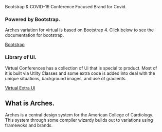 <div class="br_1 br_round br_solid br_white-7 p_5 relative shadow_3 m-x_3">
	<div class="absolute t_0 r_0 l_0 b_0 opacity_7 z_0 br_round bg_center bg_cover" style="background-image:url('../img/triangletexture/orangetriangles.PNG')"></div>
		<div class="c_black font_11:lg font_6 font_8:md font_ui lh_1 m-y_4">Bootstrap &amp; COVID-19
			<span class="block font_1 m-y_2 font_bold opacity_7">Conference Focused Brand for Covid.</span>
		</div>
        <div class="flex">
            <div class="flex_auto p-x_3 w_50">
                <h3 class="c_black font_5:lg font_3 font_4:md">Powered by Bootstrap.</h3>
                <p class="font_1 font_1:md font_3:lg">
                   Arches variation for virtual is based on Bootstrap 4. Click below to see the documentation for
						bootstrap.
                </p>
                <div>
                    <a
							class="br_radius btn btn-primary c_white  gradient_teal h:gradient_teal-reverse"
							href="https://getbootstrap.com/docs/4.0/getting-started/introduction/"
							role="button"
							>Bootstrap</a
						>
                </div>
            </div>
            <div class="flex_auto p-x_3 w_50">
                <h3 class="c_black font_5:lg font_3 font_4:md">Library of UI.</h3>
                <p class="font_1 font_1:md font_3:lg">
                   Virtual Conferences has a collection of UI that is special to product. Most of it is built via Utlity
						Classes and some extra code is added into deal with the unique situations, background images,
						and use of gradients.
                </p>
                <div>
                    <a
							class="br_radius btn btn-primary c_white  gradient_teal h:gradient_teal-reverse"
							href="section-virtual-recipes.html"
							role="button"
							>Virtual Extra UI</a
						>
                </div>
            </div>
        </div>	
</div>

## What is Arches.

Arches is a central design system for the American College of Cardiology. This system through some compiler wizardy builds out to variations using framewoks and brands.
